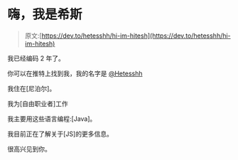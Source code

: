 # 嗨，我是希斯

> 原文:[https://dev.to/hetesshh/hi-im-hitesh](https://dev.to/hetesshh/hi-im-hitesh)

我已经编码 2 年了。

你可以在推特上找到我，我的名字是 [@Hetesshh](https://twitter.com/Hetesshh)

我住在[尼泊尔]。

我为[自由职业者]工作

我主要用这些语言编程:[Java]。

我目前正在了解关于[JS]的更多信息。

很高兴见到你。